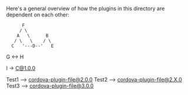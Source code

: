 Here's a general overview of how the plugins in this directory are dependent on each other:

          F
         / \
        A   \      B
       / \   \    / \
      C   '---D--'   E


   G <-> H

I -> C@1.0.0

Test1 --> cordova-plugin-file@2.0.0
Test2 --> cordova-plugin-file@2.X.0
Test3 --> cordova-plugin-file@3.0.0

